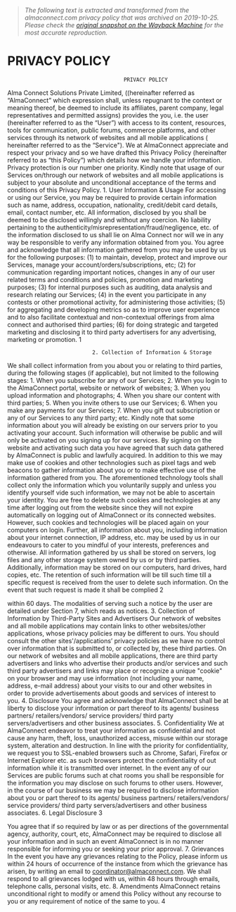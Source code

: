 > *The following text is extracted and transformed from the almaconnect.com privacy policy that was archived on 2019-10-25. Please check the [original snapshot on the Wayback Machine](https://web.archive.org/web/20191025064253id_/https%3A//www.almaconnect.com/privacy_policy_20120807.pdf) for the most accurate reproduction.*

# PRIVACY POLICY

                                         PRIVACY POLICY
Alma Connect Solutions Private Limited, ((hereinafter referred as “AlmaConnect” which
expression shall, unless repugnant to the context or meaning thereof, be deemed to include its
affiliates, parent company, legal representatives and permitted assigns) provides the you, i.e. the
user (hereinafter referred to as the “User”) with access to its content, resources, tools for
communication, public forums, commerce platforms, and other services through its network of
websites and all mobile applications ( hereinafter referred to as the “Service").
We at AlmaConnect appreciate and respect your privacy and so we have drafted this Privacy
Policy (hereinafter referred to as “this Policy”) which details how we handle your information.
Privacy protection is our number one priority. Kindly note that usage of our Services on/through
our network of websites and all mobile applications is subject to your absolute and unconditional
acceptance of the terms and conditions of this Privacy Policy.
                                     1. User Information & Usage
For accessing or using our Service, you may be required to provide certain information such as
name, address, occupation, nationality, credit/debit card details, email, contact number, etc.
All information, disclosed by you shall be deemed to be disclosed willingly and without any
coercion. No liability pertaining to the authenticity/misrepresentation/fraud/negligence, etc. of
the information disclosed to us shall lie on Alma Connect nor will we in any way be responsible
to verify any information obtained from you.
You agree and acknowledge that all information gathered from you may be used by us for the
following purposes:
    (1) to maintain, develop, protect           and    improve    our   Services,    manage    your
         account/orders/subscriptions, etc;
    (2) for communication regarding important notices, changes in any of our user related terms
         and conditions and policies, promotion and marketing purposes;
    (3) for internal purposes such as auditing, data analysis and research relating our Services;
    (4) in the event you participate in any contests or other promotional activity, for
         administering those activities;
    (5) for aggregating and developing metrics so as to improve user experience and to also
         facilitate contextual and non-contextual offerings from alma connect and authorised third
         parties;
    (6) for doing strategic and targeted marketing and disclosing it to third party advertisers for
         any advertising, marketing or promotion.
                                                  1


                               2. Collection of Information & Storage
We shall collect information from you about you or relating to third parties, during the following
stages (if applicable), but not limited to the following stages:
    1. When you subscribe for any of our Services;
    2. When you login to the AlmaConnect portal, website or network of websites;
    3. When you upload information and photographs;
    4. When you share our content with third parties;
    5. When you invite others to use our Services;
    6. When you make any payments for our Services;
    7. When you gift out subscription or any of our Services to any third party; etc.
Kindly note that some information about you will already be existing on our servers prior to you
activating your account. Such information will otherwise be public and will only be activated on
you signing up for our services. By signing on the website and activating such data you have
agreed that such data gathered by AlmaConnect is public and lawfully acquired.
In addition to this we may make use of cookies and other technologies such as pixel tags and
web beacons to gather information about you or to make effective use of the information
gathered from you. The aforementioned technology tools shall collect only the information
which you voluntarily supply and unless you identify yourself vide such information, we may
not be able to ascertain your identity. You are free to delete such cookies and technologies at any
time after logging out from the website since they will not expire automatically on logging out of
AlmaConnect or its connected websites. However, such cookies and technologies will be placed
again on your computers on login.
Further, all information about you, including information about your internet connection, IP
address, etc. may be used by us in our endeavours to cater to you mindful of your interests,
preferences and otherwise.
All information gathered by us shall be stored on servers, log files and any other storage system
owned by us or by third parties. Additionally, information may be stored on our computers, hard
drives, hard copies, etc.
The retention of such information will be till such time till a specific request is received from the
user to delete such information. On the event that such request is made it shall be complied
                                                    2


within 60 days. The modalities of serving such a notice by the user are detailed under Section 7,
which reads as notices.
             3. Collection of Information by Third-Party Sites and Advertisers
Our network of websites and all mobile applications may contain links to other websites/other
applications, whose privacy policies may be different to ours. You should consult the other
sites'/applications’ privacy policies as we have no control over information that is submitted to,
or collected by, these third parties.
On our network of websites and all mobile applications, there are third party advertisers and
links who advertise their products and/or services and such third party advertisers and links may
place or recognize a unique "cookie" on your browser and may use information (not including
your name, address, e-mail address) about your visits to our and other websites in order to
provide advertisements about goods and services of interest to you.
                                         4. Disclosure
You agree and acknowledge that AlmaConnect shall be at liberty to disclose your information or
part thereof to its agents/ business partners/ retailers/vendors/ service providers/ third party
servers/advertisers and other business associates.
                                       5. Confidentiality
We at AlmaConnect endeavor to treat your information as confidential and not cause any harm,
theft, loss, unauthorized access, misuse within our storage system, alteration and destruction. In
line with the priority for confidentiality, we request you to SSL-enabled browsers such as
Chrome, Safari, Firefox or Internet Explorer etc. as such browsers protect the confidentiality of
out information while it is transmitted over internet. In the event any of our Services are public
forums such at chat rooms you shall be responsible for the information you may disclose on such
forums to other users.
However, in the course of our business we may be required to disclose information about you or
part thereof to its agents/ business partners/ retailers/vendors/ service providers/ third party
servers/advertisers and other business associates.
                                      6. Legal Disclosure
                                                 3


You agree that if so required by law or as per directions of the governmental agency, authority,
court, etc, AlmaConnect may be required to disclose all your information and in such an event
AlmaConnect is in no manner responsible for informing you or seeking your prior approval.
                                       7. Grievances
In the event you have any grievances relating to the Policy, please inform us within 24 hours of
occurrence of the instance from which the grievance has arisen, by writing an email to
coordinator@almaconnect.com. We shall respond to all grievances lodged with us, within 48
hours through emails, telephone calls, personal visits, etc.
                                      8. Amendments
AlmaConnect retains unconditional right to modify or amend this Policy without any recourse to
you or any requirement of notice of the same to you.
                                                4
